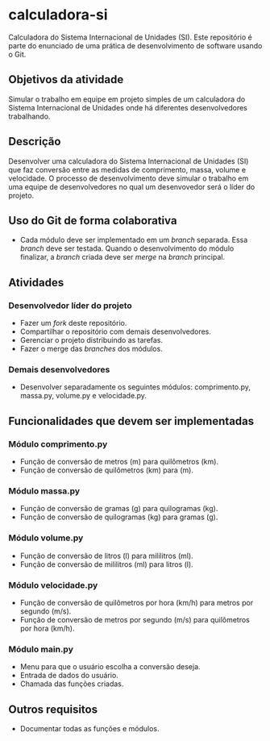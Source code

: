 # calculadora-si
Calculadora do Sistema Internacional de Unidades (SI). Este repositório é parte do enunciado de uma prática de desenvolvimento de software usando o Git.

## Objetivos da atividade
Simular o trabalho em equipe em projeto simples de um calculadora do Sistema Internacional de Unidades onde há diferentes desenvolvedores trabalhando.

## Descrição
Desenvolver uma calculadora do Sistema Internacional de Unidades (SI) que faz conversão entre as medidas de comprimento, massa, volume e velocidade. O processo de desenvolvimento deve simular o trabalho em uma equipe de desenvolvedores no qual um desenvovedor será o líder do projeto.

## Uso do Git de forma colaborativa
- Cada módulo deve ser implementado em um _branch_ separada. Essa _branch_  deve ser testada. Quando o desenvolvimento do módulo finalizar, a _branch_ criada deve ser _merge_ na  _branch_ principal.

## Atividades
### Desenvolvedor líder do projeto
- Fazer um _fork_ deste repositório.
- Compartilhar o repositório com demais desenvolvedores.
- Gerenciar o projeto distribuindo as tarefas.
- Fazer o merge das _branches_ dos módulos.
### Demais desenvolvedores
- Desenvolver separadamente os seguintes módulos: comprimento.py, massa.py, volume.py e velocidade.py.

## Funcionalidades que devem ser implementadas
### Módulo comprimento.py
- Função de conversão de metros (m) para quilômetros (km).
- Função de conversão de quilômetros (km) para (m).
### Módulo massa.py
- Função de conversão de gramas (g) para quilogramas (kg).
- Função de conversão de quilogramas (kg) para gramas (g).
### Módulo volume.py
- Função de conversão de litros (l) para mililitros (ml).
- Função de conversão de mililitros (ml) para litros (l).
### Módulo velocidade.py
- Função de conversão de quilômetros por hora (km/h) para metros por segundo (m/s).
- Função de conversão de metros por segundo (m/s) para quilômetros por hora (km/h).
### Módulo main.py
- Menu para que o usuário escolha a conversão deseja.
- Entrada de dados do usuário.
- Chamada das funções criadas.

## Outros requisitos
- Documentar todas as funções e módulos.

